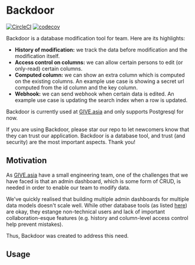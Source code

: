 Backdoor
=================

[![CircleCI](https://circleci.com/gh/GIVESocialMovement/backdoor.svg?style=svg&circle-token=5a6a8be56d280b635d32252c95eed90a5f87a44e)](https://circleci.com/gh/GIVESocialMovement/backdoor)
[![codecov](https://codecov.io/gh/GIVESocialMovement/backdoor/branch/master/graph/badge.svg?token=DmQ8nPCjKF)](https://codecov.io/gh/GIVESocialMovement/backdoor)

Backdoor is a database modification tool for team. Here are its highlights:

* __History of modification:__ we track the data before modification and the modification itself.
* __Access control on columns:__ we can allow certain persons to edit (or only-read) certain columns.
* __Computed column:__ we can show an extra column which is computed on the existing columns. An example use case is showing a secret url computed from the id column and the key column.
* __Webhook:__ we can send webhook when certain data is edited. An example use case is updating the search index when a row is updated.

Backdoor is currently used at [GIVE.asia](https://give.asia) and only supports Postgresql for now.

If you are using Backdoor, please star our repo to let newcomers know that they can trust our application. Backdoor is a database tool, and trust (and security) are the most important aspects. Thank you!


Motivation
-----------

As [GIVE.asia](https://give.asia) have a small engineering team, one of the challenges that we have faced is that an admin dashboard, which is some form of CRUD, is needed in order to enable our team to modify data.

We've quickly realised that building multiple admin dashboards for multiple data models doesn't scale well. While other database tools (as listed [here](https://wiki.postgresql.org/wiki/Community_Guide_to_PostgreSQL_GUI_Tools#Postbird)) are okay, they estange non-technical users and lack of important collaboration-esque features (e.g. history and column-level access control help prevent mistakes).

Thus, Backdoor was created to address this need.


Usage
------


